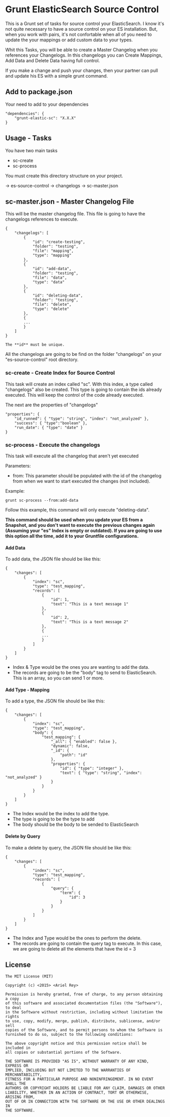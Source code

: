 # Grunt ElasticSearch Source Control

This is a Grunt set of tasks for source control your ElasticSearch. I know it's not quite necessary to have a source control on your ES installation. But, when you work with pairs, it's not confortable when all of you need to update the your mappings or add custom data to your types.

Whit this Tasks, you will be able to create a Master Changelog when you references your Changelogs. In this changelogs you can Create Mappings, Add Data and Delete Data having full control.

If you make a change and push your changes, then your partner can pull and update his ES with a simple grunt command.

## Add to package.json

Your need to add to your dependencies

```
"dependencies": {
	"grunt-elastic-sc": "X.X.X"
}
```

## Usage - Tasks

You have two main tasks

- sc-create
- sc-process

You must create this directory structure on your project.

-> es-source-control
	-> changelogs
	-> sc-master.json

## sc-master.json - Master Changelog File

This will be the master changelog file. This file is going to have the changelogs references to execute.

```
{
	"changelogs": [
		{
			"id": "create-testing",
			"folder": "testing",
			"file": "mapping",
			"type": "mapping"
		},
		{
			"id": "add-data",
			"folder": "testing",
			"file": "data",
			"type": "data"
		},
		{
			"id": "deleting-data",
			"folder": "testing",
			"file": "delete",
			"type": "delete"
		},
		{
		...
		}
	]
}

The **id** must be unique.
```

All the changelogs are going to be find on the folder "changelogs" on your "es-source-control" root directory.

### sc-create - Create Index for Source Control

This task will create an index called "sc". With this index, a type called "changelogs" also be created. This type is going to contain the ids already executed. This will keep the control of the code already executed.

The next are the properties of "changelogs"

```
"properties": {
    "id_runned": { "type": "string", "index": "not_analyzed" },
    "success": { "type":"boolean" },
    "run_date": { "type": "date" }
}
```

### sc-process - Execute the changelogs

This task will execute all the changelog that aren't yet executed

Parameters:

- from: This parameter should be populated with the id of the changelog from when we want to start executed the changes (not included).

Example:
```
grunt sc-process --from:add-data
```

Follow this example, this command will only execute "deleting-data".

**This command should be used when you update your ES from a Snapshot, and you don't want to execute the previous changes again (Assuming your "es" Index is empty or outdated). If you are going to use this option all the time, add it to your Gruntfile configurations.**

#### Add Data

To add data, the JSON file should be like this:

```
{
	"changes": [
		{
			"index": "sc",
			"type": "test_mapping",
			"records": [
				{
					"id": 1,
					"text": "This is a text message 1"
				},
				{
					"id": 2,
					"text": "This is a text message 2"
				},
				{
				...
				}
			]
		}
	]
}
```

- Index & Type would be the ones you are wanting to add the data.
- The records are going to be the "body" tag to send to ElasticSearch. This is an array, so you can send 1 or more.

#### Add Type - Mapping

To add a type, the JSON file should be like this:

```
{
	"changes": [
		{
			"index": "sc",
			"type": "test_mapping",
			"body": {
				"test_mapping": {
					"_all": { "enabled": false },
					"dynamic": false,
					"_id": {
						"path": "id"
				    },
				    "properties": {
				    	"id": { "type": "integer" },
				    	"text": { "type": "string", "index": "not_analyzed" }
				    }
				}
			}
		}
	]
}
```

- The Index would be the index to add the type.
- The type is going to be the type to add
- The body should be the body to be sended to ElasticSearch

#### Delete by Query

To make a delete by query, the JSON file should be like this:

```
{
	"changes": [
		{
			"index": "sc",
			"type": "test_mapping",
			"records": [
				{
					"query": {
						"term": {
							"id": 3
						}
					}
				}
			]
		}
	]
}
```

- The Index and Type would be the ones to perform the delete.
- The records are going to contain the query tag to execute. In this case, we are going to delete all the elements that have the id = 3

## License
```
The MIT License (MIT)

Copyright (c) <2015> <Ariel Rey>

Permission is hereby granted, free of charge, to any person obtaining a copy
of this software and associated documentation files (the "Software"), to deal
in the Software without restriction, including without limitation the rights
to use, copy, modify, merge, publish, distribute, sublicense, and/or sell
copies of the Software, and to permit persons to whom the Software is
furnished to do so, subject to the following conditions:

The above copyright notice and this permission notice shall be included in
all copies or substantial portions of the Software.

THE SOFTWARE IS PROVIDED "AS IS", WITHOUT WARRANTY OF ANY KIND, EXPRESS OR
IMPLIED, INCLUDING BUT NOT LIMITED TO THE WARRANTIES OF MERCHANTABILITY,
FITNESS FOR A PARTICULAR PURPOSE AND NONINFRINGEMENT. IN NO EVENT SHALL THE
AUTHORS OR COPYRIGHT HOLDERS BE LIABLE FOR ANY CLAIM, DAMAGES OR OTHER
LIABILITY, WHETHER IN AN ACTION OF CONTRACT, TORT OR OTHERWISE, ARISING FROM,
OUT OF OR IN CONNECTION WITH THE SOFTWARE OR THE USE OR OTHER DEALINGS IN
THE SOFTWARE.
```
